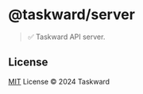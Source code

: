 # @taskward/server

> ✅ Taskward API server.

## License

[MIT](/LICENSE) License &copy; 2024 Taskward
